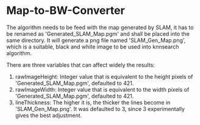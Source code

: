 # Map-to-BW-Converter
The algorithm needs to be feed with the map generated by SLAM, it has to be renamed as 'Generated_SLAM_Map.pgm' and shall be placed into the same directory. It will generate a png file named 'SLAM_Gen_Map.png', which is a suitable, black and white image to be used into knnsearch algorithm.

There are three variables that can affect widely the results:
1. rawImageHeight: Integer value that is equivalent to the height pixels of 'Generated_SLAM_Map.pgm', defaulted to 421.
2. rawImageWidth: Integer value that is equivalent to the width pixels of 'Generated_SLAM_Map.pgm', defaulted to 421.
3. lineThickness: The higher it is, the thicker the lines become in 'SLAM_Gen_Map.png'. It was defaulted to 3, since 3 experimentally gives the best adjustment.
